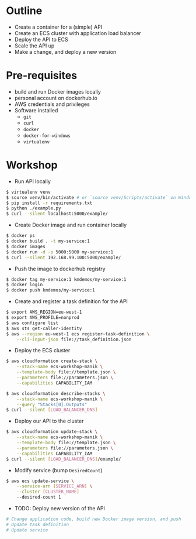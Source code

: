 Outline
===

- Create a container for a (simple) API
- Create an ECS cluster with application load balancer
- Deploy the API to ECS
- Scale the API up
- Make a change, and deploy a new version

Pre-requisites
===

- build and run Docker images locally
- personal account on dockerhub.io
- AWS credentials and privileges
- Software installed
    - `git`
    - `curl`
    - `docker`
    - `docker-for-windows`
    - `virtualenv`

Workshop
===

- Run API locally

```bash
$ virtualenv venv
$ source venv/bin/activate # or `source venv/Scripts/activate` on Windows
$ pip install -r requirements.txt
$ python ./example.py
$ curl --silent localhost:5000/example/

```

- Create Docker image and run container locally

```bash
$ docker ps
$ docker build . -t my-service:1
$ docker images
$ docker run -d -p 5000:5000 my-service:1
$ curl --silent 192.168.99.100:5000/example/

```

- Push the image to dockerhub registry

```bash
$ docker tag my-service:1 kmdemos/my-service:1
$ docker login
$ docker push kmdemos/my-service:1

```

- Create and register a task definition for the API

```bash
$ export AWS_REGION=eu-west-1
$ export AWS_PROFILE=nonprod
$ aws configure list
$ aws sts get-caller-identity
$ aws --region eu-west-1 ecs register-task-definition \
    --cli-input-json file://task_definition.json

```

- Deploy the ECS cluster

```bash
$ aws cloudformation create-stack \
    --stack-name ecs-workshop-manik \
    --template-body file://template.json \
    --parameters file://parameters.json \
    --capabilities CAPABILITY_IAM

$ aws cloudformation describe-stacks \
    --stack-name ecs-workshop-manik \
    --query "Stacks[0].Outputs"
$ curl --silent [LOAD_BALANCER_DNS]

```

- Deploy our API to the cluster

```bash
$ aws cloudformation update-stack \
    --stack-name ecs-workshop-manik \
    --template-body file://template.json \
    --parameters file://parameters.json \
    --capabilities CAPABILITY_IAM
$ curl --silent [LOAD_BALANCER_DNS]/example/    

```

- Modify service (bump `DesiredCount`)

```bash
$ aws ecs update-service \
    --service-arn [SERVICE_ARN] \
    --cluster [CLUSTER_NAME]
    --desired-count 1

```

- TODO: Deploy new version of the API

```bash
# Change application code, build new Docker image version, and push
# Update task definition
# Update service

```